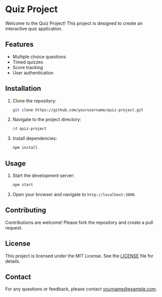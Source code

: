 # Quiz Project

Welcome to the Quiz Project! This project is designed to create an interactive quiz application.

## Features

- Multiple choice questions
- Timed quizzes
- Score tracking
- User authentication

## Installation

1. Clone the repository:
    ```bash
    git clone https://github.com/yourusername/quiz-project.git
    ```
2. Navigate to the project directory:
    ```bash
    cd quiz-project
    ```
3. Install dependencies:
    ```bash
    npm install
    ```

## Usage

1. Start the development server:
    ```bash
    npm start
    ```
2. Open your browser and navigate to `http://localhost:3000`.

## Contributing

Contributions are welcome! Please fork the repository and create a pull request.

## License

This project is licensed under the MIT License. See the [LICENSE](LICENSE) file for details.

## Contact

For any questions or feedback, please contact [yourname@example.com](mailto:yourname@example.com).
